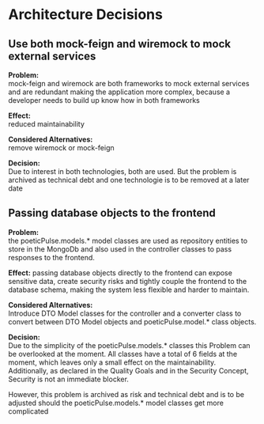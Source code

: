 # Architecture Decisions

## Use both mock-feign and wiremock to mock external services

**Problem:**  
mock-feign and wiremock are both frameworks to mock external services and are redundant making the application more complex, because a developer needs to build up know how in both frameworks

**Effect:**  
reduced maintainability

**Considered Alternatives:**  
remove wiremock or mock-feign

**Decision:**  
Due to interest in both technologies, both are used. But the problem is archived as technical debt and one technologie is to be removed at a later date

## Passing database objects to the frontend

**Problem:**    
the poeticPulse.models.* model classes are used as repository entities to store in the MongoDb and also used in the controller classes to pass responses to the frontend.

**Effect:** 
passing database objects directly to the frontend can expose sensitive data, create security risks and tightly couple the frontend to the database schema, making the system less flexible and harder to maintain.

**Considered Alternatives:**  
Introduce DTO Model classes for the controller and a converter class to convert between DTO Model objects and poeticPulse.model.* class objects.

**Decision:**  
Due to the simplicity of the poeticPulse.models.* classes this Problem can be overlooked at the moment. All classes have a total of 6 fields at the moment, which leaves only a small effect on the maintainability. Additionally, as declared in the Quality Goals and in the Security Concept, Security is not an immediate blocker.

However, this problem is archived as risk and technical debt and is to be adjusted should the poeticPulse.models.* model classes get more complicated
